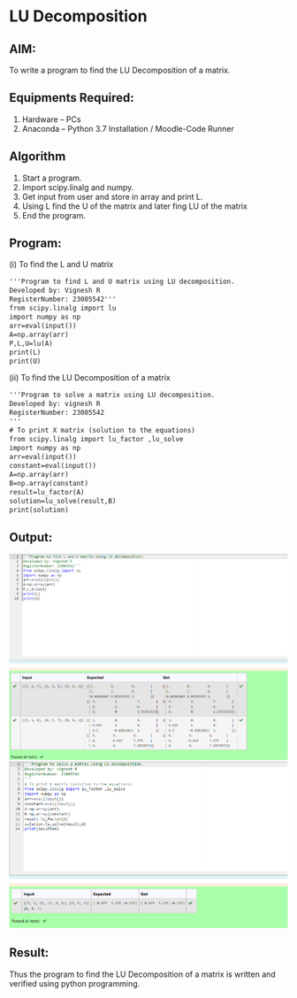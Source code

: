 # LU Decomposition 

## AIM:
To write a program to find the LU Decomposition of a matrix.

## Equipments Required:
1. Hardware – PCs
2. Anaconda – Python 3.7 Installation / Moodle-Code Runner

## Algorithm
1. Start a program.
2. Import scipy.linalg and numpy.
3. Get input from user and store in array and print L.
4. Using L find the U of the matrix and later fing LU of the matrix
5. End the program.

## Program:
(i) To find the L and U matrix
```
'''Program to find L and U matrix using LU decomposition.
Developed by: Vignesh R
RegisterNumber: 23005542'''
from scipy.linalg import lu
import numpy as np
arr=eval(input())
A=np.array(arr)
P,L,U=lu(A)
print(L)
print(U)
```
(ii) To find the LU Decomposition of a matrix
```
'''Program to solve a matrix using LU decomposition.
Developed by: vignesh R
RegisterNumber: 23005542
'''
# To print X matrix (solution to the equations)
from scipy.linalg import lu_factor ,lu_solve
import numpy as np
arr=eval(input())
constant=eval(input())
A=np.array(arr)
B=np.array(constant)
result=lu_factor(A)
solution=lu_solve(result,B)
print(solution)
```

## Output:
![lu decomposition](/lu_1.png)
![](/lu_2.png)

## Result:
Thus the program to find the LU Decomposition of a matrix is written and verified using python programming.

